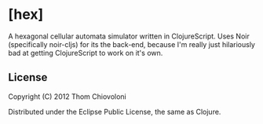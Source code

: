# [hex]

A hexagonal cellular automata simulator written in ClojureScript. Uses
Noir (specifically noir-cljs) for its the back-end, because I'm really
just hilariously bad at getting ClojureScript to work on it's own.



## License

Copyright (C) 2012 Thom Chiovoloni

Distributed under the Eclipse Public License, the same as Clojure.


